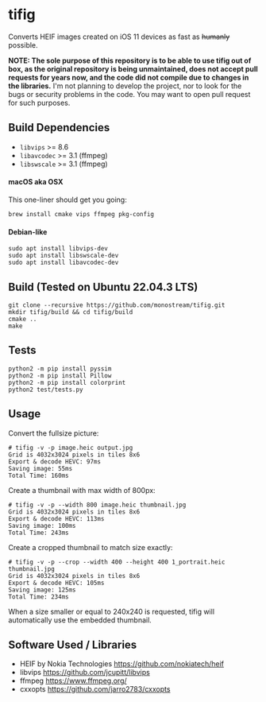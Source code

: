 # tifig
Converts HEIF images created on iOS 11 devices as fast as ~~humanly~~ possible.


**NOTE: The sole purpose of this repository is to be able to use tifig out of box, as the original repository is being unmaintained, does not accept pull requests for years now, and the code did not compile due to changes in the libraries.** I'm not planning to develop the project, nor to look for the bugs or security problems in the code. You may want to open pull request for such purposes.


## Build Dependencies

 * `libvips` >= 8.6
 * `libavcodec` >= 3.1 (ffmpeg)
 * `libswscale` >= 3.1 (ffmpeg)


#### macOS aka OSX

This one-liner should get you going:

    brew install cmake vips ffmpeg pkg-config


#### Debian-like 
    sudo apt install libvips-dev
    sudo apt install libswscale-dev
    sudo apt install libavcodec-dev


## Build (Tested on Ubuntu 22.04.3 LTS)

    git clone --recursive https://github.com/monostream/tifig.git
    mkdir tifig/build && cd tifig/build
    cmake ..
    make


## Tests
    python2 -m pip install pyssim
    python2 -m pip install Pillow
    python2 -m pip install colorprint
    python2 test/tests.py


## Usage

Convert the fullsize picture:

    # tifig -v -p image.heic output.jpg
    Grid is 4032x3024 pixels in tiles 8x6
    Export & decode HEVC: 97ms
    Saving image: 55ms
    Total Time: 160ms

Create a thumbnail with max width of 800px:

    # tifig -v -p --width 800 image.heic thumbnail.jpg
    Grid is 4032x3024 pixels in tiles 8x6
    Export & decode HEVC: 113ms
    Saving image: 100ms
    Total Time: 243ms


Create a cropped thumbnail to match size exactly:

    # tifig -v -p --crop --width 400 --height 400 1_portrait.heic thumbnail.jpg
    Grid is 4032x3024 pixels in tiles 8x6
    Export & decode HEVC: 105ms
    Saving image: 125ms
    Total Time: 234ms

When a size smaller or equal to 240x240 is requested, tifig will automatically use the embedded thumbnail.


  
## Software Used / Libraries

  * HEIF by Nokia Technologies https://github.com/nokiatech/heif
  * libvips https://github.com/jcupitt/libvips
  * ffmpeg https://www.ffmpeg.org/
  * cxxopts https://github.com/jarro2783/cxxopts

